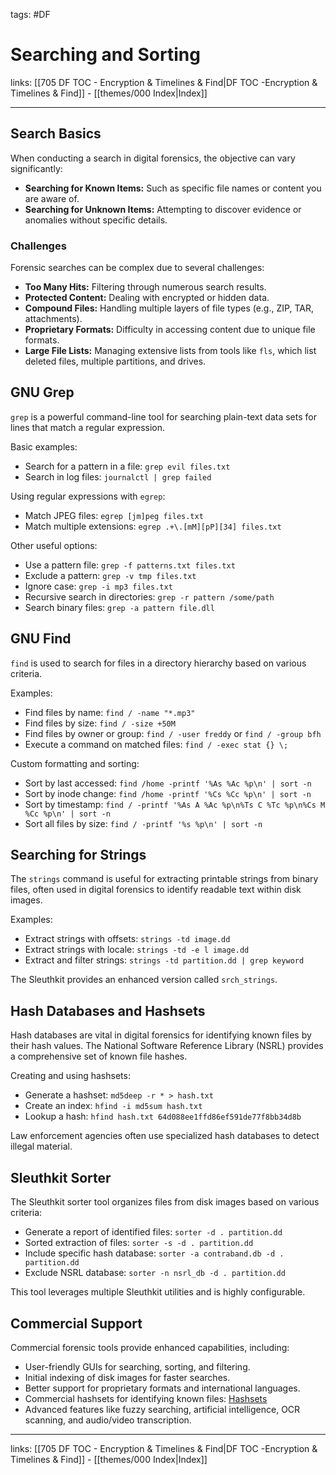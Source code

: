 tags: #DF
 
# Searching and Sorting

links: [[705 DF TOC - Encryption & Timelines & Find|DF TOC -Encryption & Timelines & Find]] - [[themes/000 Index|Index]]

---

## Search Basics

When conducting a search in digital forensics, the objective can vary significantly:

- **Searching for Known Items:** Such as specific file names or content you are aware of.
- **Searching for Unknown Items:** Attempting to discover evidence or anomalies without specific details.

### Challenges

Forensic searches can be complex due to several challenges:

- **Too Many Hits:** Filtering through numerous search results.
- **Protected Content:** Dealing with encrypted or hidden data.
- **Compound Files:** Handling multiple layers of file types (e.g., ZIP, TAR, attachments).
- **Proprietary Formats:** Difficulty in accessing content due to unique file formats.
- **Large File Lists:** Managing extensive lists from tools like `fls`, which list deleted files, multiple partitions, and drives.

## GNU Grep

`grep` is a powerful command-line tool for searching plain-text data sets for lines that match a regular expression.

Basic examples:
- Search for a pattern in a file: `grep evil files.txt`
- Search in log files: `journalctl | grep failed`

Using regular expressions with `egrep`:
- Match JPEG files: `egrep [jm]peg files.txt`
- Match multiple extensions: `egrep .+\.[mM][pP][34] files.txt`

Other useful options:
- Use a pattern file: `grep -f patterns.txt files.txt`
- Exclude a pattern: `grep -v tmp files.txt`
- Ignore case: `grep -i mp3 files.txt`
- Recursive search in directories: `grep -r pattern /some/path`
- Search binary files: `grep -a pattern file.dll`

## GNU Find

`find` is used to search for files in a directory hierarchy based on various criteria.

Examples:
- Find files by name: `find / -name "*.mp3"`
- Find files by size: `find / -size +50M`
- Find files by owner or group: `find / -user freddy` or `find / -group bfh`
- Execute a command on matched files: `find / -exec stat {} \;`

Custom formatting and sorting:
- Sort by last accessed: `find /home -printf '%As %Ac %p\n' | sort -n`
- Sort by inode change: `find /home -printf '%Cs %Cc %p\n' | sort -n`
- Sort by timestamp: `find / -printf '%As A %Ac %p\n%Ts C %Tc %p\n%Cs M %Cc %p\n' | sort -n`
- Sort all files by size: `find / -printf '%s %p\n' | sort -n`

## Searching for Strings

The `strings` command is useful for extracting printable strings from binary files, often used in digital forensics to identify readable text within disk images.

Examples:
- Extract strings with offsets: `strings -td image.dd`
- Extract strings with locale: `strings -td -e l image.dd`
- Extract and filter strings: `strings -td partition.dd | grep keyword`

The Sleuthkit provides an enhanced version called `srch_strings`.

## Hash Databases and Hashsets

Hash databases are vital in digital forensics for identifying known files by their hash values. The National Software Reference Library (NSRL) provides a comprehensive set of known file hashes.

Creating and using hashsets:
- Generate a hashset: `md5deep -r * > hash.txt`
- Create an index: `hfind -i md5sum hash.txt`
- Lookup a hash: `hfind hash.txt 64d088ee1ffd86ef591de77f8bb34d8b`

Law enforcement agencies often use specialized hash databases to detect illegal material.

## Sleuthkit Sorter

The Sleuthkit sorter tool organizes files from disk images based on various criteria:

- Generate a report of identified files: `sorter -d . partition.dd`
- Sorted extraction of files: `sorter -s -d . partition.dd`
- Include specific hash database: `sorter -a contraband.db -d . partition.dd`
- Exclude NSRL database: `sorter -n nsrl_db -d . partition.dd`

This tool leverages multiple Sleuthkit utilities and is highly configurable.

## Commercial Support

Commercial forensic tools provide enhanced capabilities, including:

- User-friendly GUIs for searching, sorting, and filtering.
- Initial indexing of disk images for faster searches.
- Better support for proprietary formats and international languages.
- Commercial hashsets for identifying known files: [Hashsets](https://www.hashsets.com/)
- Advanced features like fuzzy searching, artificial intelligence, OCR scanning, and audio/video transcription.

---

links: [[705 DF TOC - Encryption & Timelines & Find|DF TOC -Encryption & Timelines & Find]] - [[themes/000 Index|Index]]